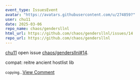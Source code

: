 ```yaml
---
event_type: IssuesEvent
avatar: "https://avatars.githubusercontent.com/u/274859?"
user: chu11
date: 2025-03-06
repo_name: chaos/gendersllnl
html_url: https://github.com/chaos/gendersllnl/issues/14
repo_url: https://github.com/chaos/gendersllnl
---
```


<a href='https://github.com/chu11' target='_blank'>chu11</a> open issue <a href='https://github.com/chaos/gendersllnl/issues/14' target='_blank'>chaos/gendersllnl#14</a>.

<p>compat: reitre ancient hostlist lib</p><small>copying...</small><a href='https://github.com/chaos/gendersllnl/issues/14' target='_blank'>View Comment</a>